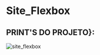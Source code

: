# Site_Flexbox


## PRINT'S DO PROJETO}:

![site_flexbox](https://user-images.githubusercontent.com/90117071/162856333-e2c64552-57a6-4248-9386-97efcc0bdf5e.png)
